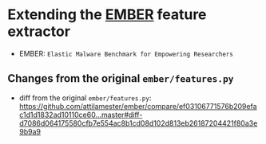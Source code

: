 # Extending the [EMBER](https://github.com/elastic/ember) feature extractor 

* EMBER: `Elastic Malware Benchmark for Empowering Researchers`

## Changes from the original `ember/features.py`
 
* diff from the original `ember/features.py`:
https://github.com/attilamester/ember/compare/ef03106771576b209efac1d1d1832ad10110ce60...master#diff-d7086d064175580cfb7e554ac8b1cd08d102d813eb26187204421f80a3e9b9a9

